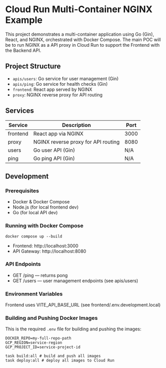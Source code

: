 # Cloud Run Multi-Container NGINX Example

This project demonstrates a multi-container application using Go (Gin), React, and NGINX, orchestrated with Docker Compose.
The main POC will be to run NGINX as a API proxy in Cloud Run to support the Frontend with the Backend API.

## Project Structure

* `apis/users`: Go service for user management (Gin)
* `apis/ping`: Go service for health checks (Gin)
* `frontend`: React app served by NGINX
* `proxy`: NGINX reverse proxy for API routing

## Services

| Service  | Description                         | Port |
|----------|-------------------------------------|------|
| frontend | React app via NGINX                 | 3000 |
| proxy    | NGINX reverse proxy for API routing | 8080 |
| users    | Go user API (Gin)                   | N/A  |
| ping     | Go ping API (Gin)                   | N/A  |

## Development

### Prerequisites

* Docker & Docker Compose
* Node.js (for local frontend dev)
* Go (for local API dev)

### Running with Docker Compose

`docker compose up --build`

* Frontend: http://localhost:3000
* API Gateway: http://localhost:8080

### API Endpoints

* GET /ping — returns pong
* GET /users — user management endpoints (see apis/users)

### Environment Variables

Frontend uses VITE_API_BASE_URL (see frontend/.env.development.local)

### Building and Pushing Docker Images

This is the required `.env` file for building and pushing the images:

```dotenv
DOCKER_REPO=my-full-repo-path
GCP_REGION=service-region
GCP_PROJECT_ID=service-project-id
```

```shell
task build:all # build and push all images
task deploy:all # deploy all images to Cloud Run
```